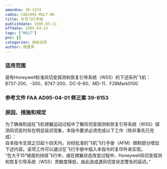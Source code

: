 ```yaml
---
amendno: 39-1374  
cadno: CAD1995-MULT-06  
title: 补充飞行手册  
publishdate: 1995-03-11  
effdate: 1995-03-13  
tags: ["MULT"]  
pns: []  
categories: 民航总局  
author: 程晋萍  
---
```

  
### 适用范围  
装有Honeywell标准风切变探测和恢复引导系统（WSS）的下述系列飞机：B737-200、-300、B747-200、DC-9-80、MD-11、F28Mark0100  
  
<!--more-->  
### 参考文件    FAA AD95-04-01 修正案 39-9153  
  
### 原因、措施和规定  
为了确保机组在飞机襟翼运动过程中了解风切变探测和恢复引导系统（WSS）探测风切变时存在明显延迟现象，本指令要求必须完成以下工作（除非事先已完成）：  
    自本指令生效之日起十四天内，对经批准的飞机飞行手册（AFM）限制部分增加下述内容。该项工作可以通过在飞行手册中插入本指令的复印件来实现。  
“在大于15°坡度的持续飞行中，或在襟翼状态改变过程中，Honeywell风切变探测和恢复引导系统（WSS）灵敏度降低，由此造成遇风切变状态警告的延迟。”  
